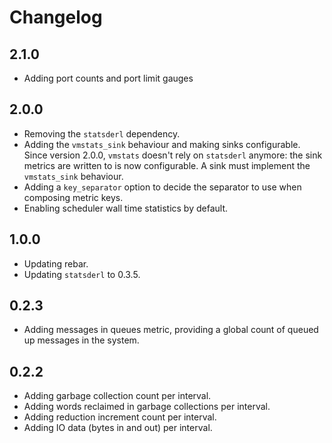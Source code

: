 # Changelog

## 2.1.0

- Adding port counts and port limit gauges

## 2.0.0

- Removing the `statsderl` dependency.
- Adding the `vmstats_sink` behaviour and making sinks configurable. Since version 2.0.0, `vmstats` doesn't rely on `statsderl` anymore: the sink metrics are written to is now configurable. A sink must implement the `vmstats_sink` behaviour.
- Adding a `key_separator` option to decide the separator to use when composing metric keys.
- Enabling scheduler wall time statistics by default.

## 1.0.0

- Updating rebar.
- Updating `statsderl` to 0.3.5.

## 0.2.3

- Adding messages in queues metric, providing a global count of queued up messages in the system.

## 0.2.2

- Adding garbage collection count per interval.
- Adding words reclaimed in garbage collections per interval.
- Adding reduction increment count per interval.
- Adding IO data (bytes in and out) per interval.
